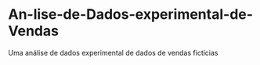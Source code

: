 # An-lise-de-Dados-experimental-de-Vendas
Uma análise de dados experimental de dados de vendas fictícias

